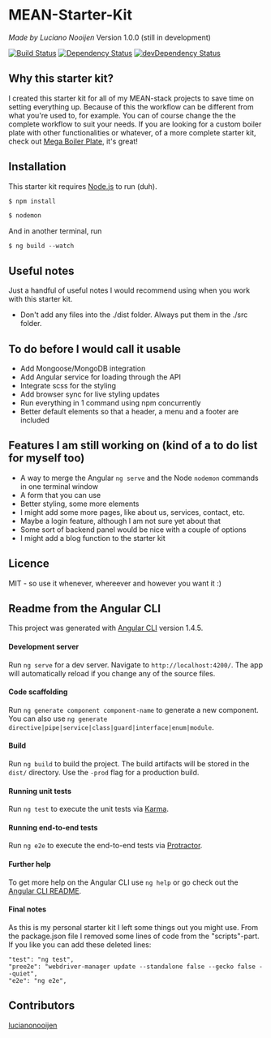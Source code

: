 # MEAN-Starter-Kit
_Made by Luciano Nooijen_
Version 1.0.0 (still in development)

[![Build Status](https://travis-ci.org/lucianonooijen/MEAN-Starter-Kit.svg?branch=master)](https://travis-ci.org/lucianonooijen/MEAN-Starter-Kit) 
[![Dependency Status](https://david-dm.org/lucianonooijen/MEAN-Starter-Kit.svg)](https://david-dm.org/lucianonooijen/MEAN-Starter-Kit)
[![devDependency Status](
https://david-dm.org/lucianonooijen/MEAN-Starter-Kit/dev-status.svg)](https://david-dm.org/lucianonooijen/MEAN-Starter-Kit#info=devDependencies)

## Why this starter kit?
I created this starter kit for all of my MEAN-stack projects to save time on setting everything up. Because of this the workflow can be different from what you're used to, for example. You can of course change the the complete workflow to suit your needs. If you are looking for a custom boiler plate with other functionalities or whatever, of a more complete starter kit, check out [Mega Boiler Plate](http://megaboilerplate.com/), it's great!

## Installation
This starter kit requires [Node.js](https://nodejs.org/) to run (duh).
```sh
$ npm install
```
```sh
$ nodemon
```
And in another terminal, run
```
$ ng build --watch
```


## Useful notes
Just a handful of useful notes I would recommend using when you work with this starter kit.
* Don't add any files into the ./dist folder. Always put them in the ./src folder.


## To do before I would call it usable
* Add Mongoose/MongoDB integration
* Add Angular service for loading through the API
* Integrate scss for the styling
* Add browser sync for live styling updates
* Run everything in 1 command using npm concurrently
* Better default elements so that a header, a menu and a footer are included

## Features I am still working on (kind of a to do list for myself too)
* A way to merge the Angular `ng serve` and the Node `nodemon` commands in one terminal window
* A form that you can use
* Better styling, some more elements
* I might add some more pages, like about us, services, contact, etc.
* Maybe a login feature, although I am not sure yet about that
* Some sort of backend panel would be nice with a couple of options
* I might add a blog function to the starter kit

## Licence
MIT - so use it whenever, whereever and however you want it :)



## Readme from the Angular CLI
This project was generated with [Angular CLI](https://github.com/angular/angular-cli) version 1.4.5.

#### Development server
Run `ng serve` for a dev server. Navigate to `http://localhost:4200/`. The app will automatically reload if you change any of the source files.

#### Code scaffolding
Run `ng generate component component-name` to generate a new component. You can also use `ng generate directive|pipe|service|class|guard|interface|enum|module`.

#### Build
Run `ng build` to build the project. The build artifacts will be stored in the `dist/` directory. Use the `-prod` flag for a production build.

#### Running unit tests
Run `ng test` to execute the unit tests via [Karma](https://karma-runner.github.io).

#### Running end-to-end tests
Run `ng e2e` to execute the end-to-end tests via [Protractor](http://www.protractortest.org/).

#### Further help
To get more help on the Angular CLI use `ng help` or go check out the [Angular CLI README](https://github.com/angular/angular-cli/blob/master/README.md).

#### Final notes
As this is my personal starter kit I left some things out you might use. From the package.json file I removed some lines of code from the "scripts"-part. If you like you can add these deleted lines:
```
"test": "ng test",
"pree2e": "webdriver-manager update --standalone false --gecko false --quiet",
"e2e": "ng e2e",
```

## Contributors
[lucianonooijen](https://github.com/lucianonooijen/)